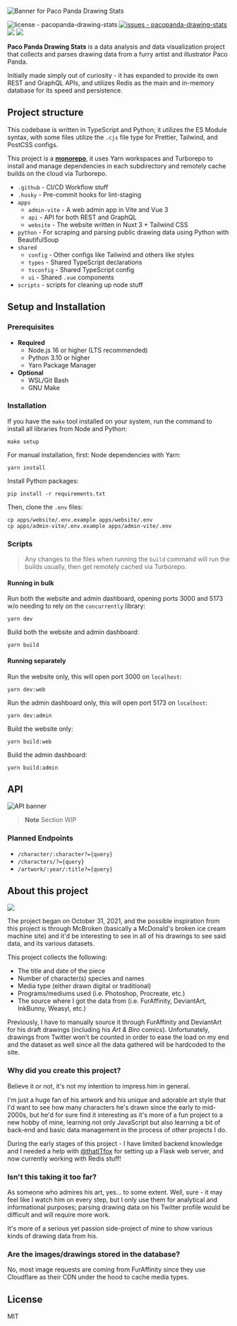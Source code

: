 ![Banner for Paco Panda Drawing Stats](https://user-images.githubusercontent.com/94678583/220274497-18b6a944-a759-469e-a10e-1d9b1ec6a95b.png)

![license - pacopanda-drawing-stats](https://img.shields.io/github/license/kuroji-fusky/pacopanda-drawing-stats?color=336600)
[![issues - pacopanda-drawing-stats](https://img.shields.io/github/issues/kuroji-fusky/pacopanda-drawing-stats)](https://github.com/kuroji-fusky/pacopanda-drawing-stats/issues)
![](https://img.shields.io/github/last-commit/kuroji-fusky/pacopanda-drawing-stats)
![](https://img.shields.io/github/contributors/kuroji-fusky/pacopanda-drawing-stats)

**Paco Panda Drawing Stats** is a data analysis and data visualization project
that collects and parses drawing data from a furry artist and illustrator Paco
Panda.

Initially made simply out of curiosity - it has expanded to provide its own
REST and GraphQL APIs, and utilizes Redis as the main and in-memory database for
its speed and persistence.

## Project structure

This codebase is written in TypeScript and Python; it utilizes the ES Module
syntax, with some files utilize the `.cjs` file type for Prettier, Tailwind, and
PostCSS configs.

This project is a [**monorepo**](https://monorepo.tools/#what-is-a-monorepo), it
uses Yarn workspaces and Turborepo to install and manage dependencies in each
subdirectory and remotely cache builds on the cloud via Turborepo.

- `.github` - CI/CD Workflow stuff
- `.husky` - Pre-commit hooks for lint-staging
- `apps`
	- `admin-vite` - A web admin app in Vite and Vue 3
	- `api` - API for both REST and GraphQL
	- `website` - The website written in Nuxt 3 + Tailwind CSS
- `python` - For scraping and parsing public drawing data using Python with
	BeautifulSoup
- `shared`
	- `config` - Other configs like Tailwind and others like styles
	- `types` - Shared TypeScript declarations
	- `tsconfig` - Shared TypeScript config
	- `ui` - Shared `.vue` components
- `scripts` - scripts for cleaning up node stuff

## Setup and Installation

### Prerequisites

- **Required**
  - Node.js 16 or higher (LTS recommended)
  - Python 3.10 or higher
  - Yarn Package Manager
- **Optional**
  - WSL/Git Bash
  - GNU Make

### Installation

If you have the `make` tool installed on your system, run the command to install all libraries
from Node and Python:

```console
make setup
```

For manual installation, first: Node dependencies with Yarn:

```console
yarn install
```

Install Python packages:

```console
pip install -r requirements.txt
```

Then, clone the `.env` files:

```console
cp apps/website/.env.example apps/website/.env
cp apps/admin-vite/.env.example apps/admin-vite/.env
```

### Scripts

> Any changes to the files when running the `build` command will run the builds
> usually, then get remotely cached via Turborepo.

#### Running in bulk

Run both the website and admin dashboard, opening ports 3000 and 5173 w/o
needing to rely on the `concurrently` library:

```console
yarn dev
```

Build both the website and admin dashboard:

```console
yarn build
```

#### Running separately

Run the website only, this will open port 3000 on `localhost`:

```console
yarn dev:web
```

Run the admin dashboard only, this will open port 5173 on `localhost`:

```console
yarn dev:admin
```

Build the website only:

```console
yarn build:web
```

Build the admin dashboard:

```console
yarn build:admin
```

## API

![API banner](https://user-images.githubusercontent.com/94678583/203912229-9b6c2479-e999-4b36-9d54-205037691d18.png)

> **Note** Section WIP

### Planned Endpoints

- `/character/:character?={query}`
- `/characters/?={query}`
- `/artwork/:year/:title?={query}`

## About this project

![](https://user-images.githubusercontent.com/94678583/208869784-c68b5483-8e18-4d01-9163-d502b4cb40c5.png)

The project began on October 31, 2021, and the possible inspiration from this
project is through McBroken (basically a McDonald's broken ice cream machine
site) and it'd be interesting to see in all of his drawings to see said data, and
its various datasets.

This project collects the following:

- The title and date of the piece
- Number of character(s) species and names
- Media type (either drawn digital or traditional)
- Programs/mediums used (i.e. Photoshop, Procreate, etc.)
- The source where I got the data from (i.e. FurAffinity, DeviantArt, InkBunny,
	Weasyl, etc.)

Previously, I have to manually source it through FurAffinity and DeviantArt for
his draft drawings (including his _Art & Biro_ comics). Unfortunately, drawings
from Twitter won't be counted in order to ease the load on my end and the
dataset as well since all the data gathered will be hardcoded to the site.

### Why did you create this project?

Believe it or not, it's not my intention to impress him in general.

I'm just a huge fan of his artwork and his unique and adorable art style that
I'd want to see how many characters he's drawn since the early to mid-2000s, but
he'd for sure find it interesting as it's more of a fun project to a new hobby
of mine, learning not only JavaScript but also learning a bit of back-end and
basic data management in the process of other projects I do.

During the early stages of this project - I have limited backend knowledge and I
needed a help with [@thatITfox][it] for setting up a Flask web server, and now
currently working with Redis stuff!

### Isn't this taking it too far?

As someone who admires his art, yes... to some extent. Well, sure - it may feel
like I watch him on every step, but I only use them for analytical and
informational purposes; parsing drawing data on his Twitter profile would be
difficult and will require more work.

It's more of a serious yet passion side-project of mine to show various kinds of
drawing data from his.

### Are the images/drawings stored in the database?

No, most image requests are coming from FurAffinity since they use Cloudflare as
their CDN under the hood to cache media types.

## License

MIT

[it]: https://github.com/thatITfox
